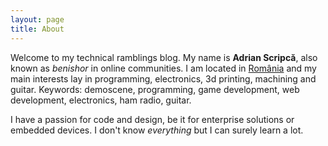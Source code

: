 ```yaml
---
layout: page
title: About
---
```


Welcome to my technical ramblings blog. My name is __Adrian Scripcă__, also known as _benishor_ in online communities. I am located in [România](http://en.wikipedia.org/wiki/Romania) and my main interests lay in programming, electronics, 3d printing, machining and guitar. Keywords: demoscene, programming, game development, web development, electronics, ham radio, guitar.

I have a passion for code and design, be it for enterprise solutions or embedded devices. I don't know _everything_ but I can surely learn a lot.
